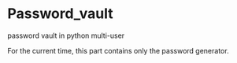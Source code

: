 # Password_vault
password vault in python multi-user

For the current time, this part contains only the password generator.
